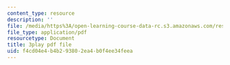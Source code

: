 ```yaml
---
content_type: resource
description: ''
file: /media/https%3A/open-learning-course-data-rc.s3.amazonaws.com/res-10-s95-physics-of-covid-19-transmission-fall-2020/f4cd04e4b4b293802ea4b0f4ee34feea_peZLMv1Qk8A.pdf
file_type: application/pdf
resourcetype: Document
title: 3play pdf file
uid: f4cd04e4-b4b2-9380-2ea4-b0f4ee34feea
---
```

